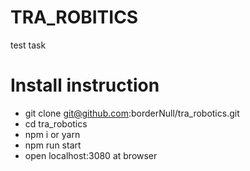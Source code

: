 # TRA_ROBITICS
test task

# Install instruction

* git clone git@github.com:borderNull/tra_robotics.git
* cd tra_robotics
* npm i or yarn
* npm run start
* open localhost:3080 at browser 


